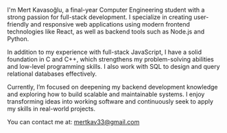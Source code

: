I'm Mert Kavasoğlu, a final-year Computer Engineering student with a strong passion for full-stack development. I specialize in creating user-friendly and responsive web applications using modern frontend technologies like React, as well as backend tools such as Node.js and Python.

In addition to my experience with full-stack JavaScript, I have a solid foundation in C and C++, which strengthens my problem-solving abilities and low-level programming skills. I also work with SQL to design and query relational databases effectively.

Currently, I’m focused on deepening my backend development knowledge and exploring how to build scalable and maintainable systems. I enjoy transforming ideas into working software and continuously seek to apply my skills in real-world projects.

You can contact me at: mertkav33@gmail.com
